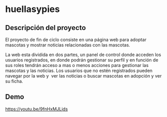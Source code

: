 # huellasypies

## Descripción del proyecto
El proyecto de fin de ciclo consiste en una página web para adoptar mascotas y mostrar noticias relacionadas con las mascotas. 

La web esta dividida en dos partes, un panel de control donde acceden los usuarios registrados, en donde podrán gestionar su perfil y en función de sus roles tendrán acceso a mas o menos acciones para gestionar las mascotas y las noticias. Los usuarios que no estén registrados pueden navegar por la web y  ver las noticias o buscar mascotas en adopción y ver su ficha.

## Demo

https://youtu.be/9fnHxMJLjds



